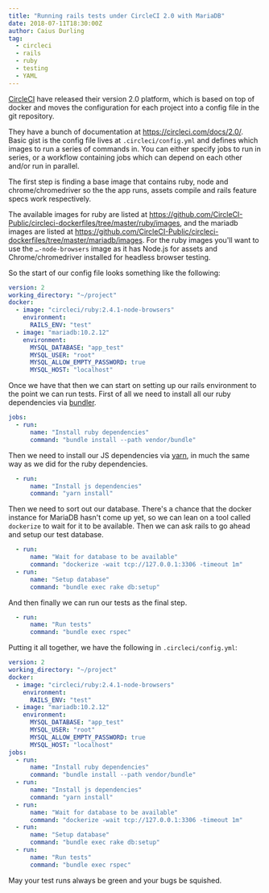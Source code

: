 ```yaml
---
title: "Running rails tests under CircleCI 2.0 with MariaDB"
date: 2018-07-11T18:30:00Z
author: Caius Durling
tag:
  - circleci
  - rails
  - ruby
  - testing
  - YAML
---
```


[CircleCI][] have released their version 2.0 platform, which is based on top of docker and moves the configuration for each project into a config file in the git repository.

They have a bunch of documentation at <https://circleci.com/docs/2.0/>. Basic gist is the config file lives at `.circleci/config.yml` and defines which images to run a series of commands in. You can either specify jobs to run in series, or a workflow containing jobs which can depend on each other and/or run in parallel.

The first step is finding a base image that contains ruby, node and chrome/chromedriver so the the app runs, assets compile and rails feature specs work respectively.

The available images for ruby are listed at <https://github.com/CircleCI-Public/circleci-dockerfiles/tree/master/ruby/images>, and the mariadb images are listed at <https://github.com/CircleCI-Public/circleci-dockerfiles/tree/master/mariadb/images>. For the ruby images you'll want to use the `…-node-browsers` image as it has Node.js for assets and Chrome/chromedriver installed for headless browser testing.

So the start of our config file looks something like the following:

```yaml
version: 2
working_directory: "~/project"
docker:
  - image: "circleci/ruby:2.4.1-node-browsers"
    environment:
      RAILS_ENV: "test"
  - image: "mariadb:10.2.12"
    environment:
      MYSQL_DATABASE: "app_test"
      MYSQL_USER: "root"
      MYSQL_ALLOW_EMPTY_PASSWORD: true
      MYSQL_HOST: "localhost"
```

Once we have that then we can start on setting up our rails environment to the point we can run tests. First of all we need to install all our ruby dependencies via [bundler][].

```yaml
jobs: 
  - run:
      name: "Install ruby dependencies"
      command: "bundle install --path vendor/bundle"
```

Then we need to install our JS dependencies via [yarn][], in much the same way as we did for the ruby dependencies.

```yaml
  - run:
      name: "Install js dependencies"
      command: "yarn install"
```

Then we need to sort out our database. There's a chance that the docker instance for MariaDB hasn't come up yet, so we can lean on a tool called `dockerize` to wait for it to be available. Then we can ask rails to go ahead and setup our test database.

```yaml
  - run:
      name: "Wait for database to be available"
      command: "dockerize -wait tcp://127.0.0.1:3306 -timeout 1m"
  - run:
      name: "Setup database"
      command: "bundle exec rake db:setup"
```

And then finally we can run our tests as the final step.

```yaml
  - run:
      name: "Run tests"
      command: "bundle exec rspec"
```

Putting it all together, we have the following in `.circleci/config.yml`:

```yaml
version: 2
working_directory: "~/project"
docker:
  - image: "circleci/ruby:2.4.1-node-browsers"
    environment:
      RAILS_ENV: "test"
  - image: "mariadb:10.2.12"
    environment:
      MYSQL_DATABASE: "app_test"
      MYSQL_USER: "root"
      MYSQL_ALLOW_EMPTY_PASSWORD: true
      MYSQL_HOST: "localhost"
jobs: 
  - run:
      name: "Install ruby dependencies"
      command: "bundle install --path vendor/bundle"
  - run:
      name: "Install js dependencies"
      command: "yarn install"
  - run:
      name: "Wait for database to be available"
      command: "dockerize -wait tcp://127.0.0.1:3306 -timeout 1m"
  - run:
      name: "Setup database"
      command: "bundle exec rake db:setup"
  - run:
      name: "Run tests"
      command: "bundle exec rspec"
```

May your test runs always be green and your bugs be squished.

[CircleCI]: https://circleci.com
[bundler]: https://bundler.io
[yarn]: https://yarnpkg.com/lang/en/
